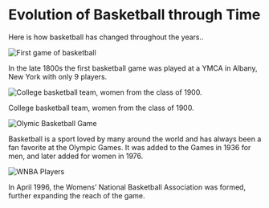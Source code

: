# Evolution of Basketball through Time
Here is how basketball has changed throughout the years..
<html lang="en">
  <head>
    <meta charset="utf-8">
  </head>
</html>


<img src="https://www.massmoments.org/files/assets/moments/12-21-1891/12_21.1_1891.jpg" alt="First game of basketball">
<p> In the late 1800s the first basketball game was played at a YMCA in Albany, New York with only 9 players. </p>
<img src="https://i.pinimg.com/originals/ef/8d/27/ef8d277ffcb01af2f69681ab6f0ef7d8.jpg" alt="College basketball team, women from the class of 1900.">
<p> College basketball team, women from the class of 1900. </p>
<img src="https://olympics.nbcsports.com/wp-content/uploads/sites/10/2017/08/dream-team-1992-gold-usatsi_9152795.jpg" alt="Olymic Basketball Game">
<p> Basketball is a sport loved by many around the world and has always been a fan favorite at the Olympic Games. It was added to the Games in 1936 for men, and later added for women in 1976. </p>
<img src="https://cdn.herosports.com/upload/post/manual/04_18/16/Who-are-the-best-WNBA-players-of-all-time-1523862266.jpeg" alt="WNBA Players">
<p> In April 1996, the Womens’ National Basketball Association was formed, further expanding the reach of the game. </p>
